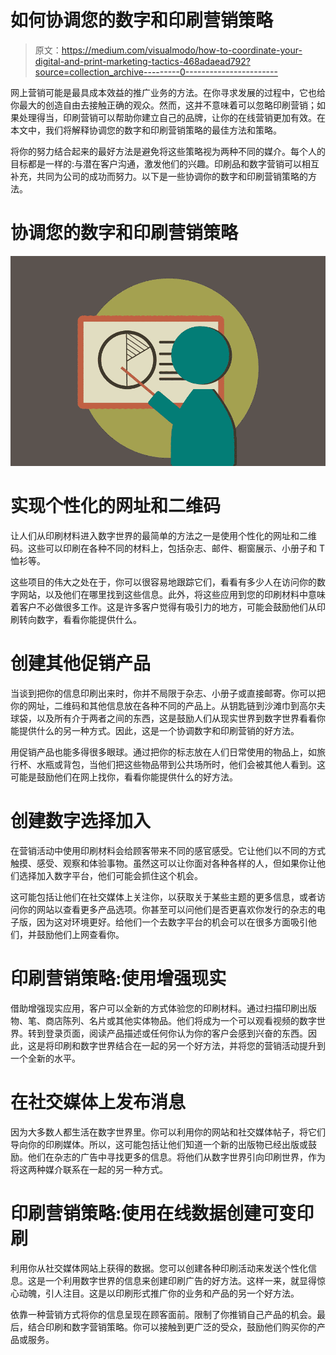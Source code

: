 # 如何协调您的数字和印刷营销策略

> 原文：<https://medium.com/visualmodo/how-to-coordinate-your-digital-and-print-marketing-tactics-468adaead792?source=collection_archive---------0----------------------->

网上营销可能是最具成本效益的推广业务的方法。在你寻求发展的过程中，它也给你最大的创造自由去接触正确的观众。然而，这并不意味着可以忽略印刷营销；如果处理得当，印刷营销可以帮助你建立自己的品牌，让你的在线营销更加有效。在本文中，我们将解释协调您的数字和印刷营销策略的最佳方法和策略。

将你的努力结合起来的最好方法是避免将这些策略视为两种不同的媒介。每个人的目标都是一样的:与潜在客户沟通，激发他们的兴趣。印刷品和数字营销可以相互补充，共同为公司的成功而努力。以下是一些协调你的数字和印刷营销策略的方法。

# 协调您的数字和印刷营销策略

![](img/14c58fca75076415d4558c8733121f40.png)

# 实现个性化的网址和二维码

让人们从印刷材料进入数字世界的最简单的方法之一是使用个性化的网址和二维码。这些可以印刷在各种不同的材料上，包括杂志、邮件、橱窗展示、小册子和 T 恤衫等。

这些项目的伟大之处在于，你可以很容易地跟踪它们，看看有多少人在访问你的数字网站，以及他们在哪里找到这些信息。此外，将这些应用到您的印刷材料中意味着客户不必做很多工作。这是许多客户觉得有吸引力的地方，可能会鼓励他们从印刷转向数字，看看你能提供什么。

# 创建其他促销产品

当谈到把你的信息印刷出来时，你并不局限于杂志、小册子或直接邮寄。你可以把你的网址，二维码和其他信息放在各种不同的产品上。从钥匙链到沙滩巾到高尔夫球袋，以及所有介于两者之间的东西，这是鼓励人们从现实世界到数字世界看看你能提供什么的另一种方式。因此，这是一个协调数字和印刷营销的好方法。

用促销产品也能多得很多眼球。通过把你的标志放在人们日常使用的物品上，如旅行杯、水瓶或背包，当他们把这些物品带到公共场所时，他们会被其他人看到。这可能是鼓励他们在网上找你，看看你能提供什么的好方法。

# 创建数字选择加入

在营销活动中使用印刷材料会给顾客带来不同的感官感受。它让他们以不同的方式触摸、感受、观察和体验事物。虽然这可以让你面对各种各样的人，但如果你让他们选择加入数字平台，他们可能会抓住这个机会。

这可能包括让他们在社交媒体上关注你，以获取关于某些主题的更多信息，或者访问你的网站以查看更多产品选项。你甚至可以问他们是否更喜欢你发行的杂志的电子版，因为这对环境更好。给他们一个去数字平台的机会可以在很多方面吸引他们，并鼓励他们上网查看你。

# 印刷营销策略:使用增强现实

借助增强现实应用，客户可以全新的方式体验您的印刷材料。通过扫描印刷出版物、笔、商店陈列、名片或其他实体物品。他们将成为一个可以观看视频的数字世界。转到登录页面，阅读产品描述或任何你认为你的客户会感到兴奋的东西。因此，这是将印刷和数字世界结合在一起的另一个好方法，并将您的营销活动提升到一个全新的水平。

# 在社交媒体上发布消息

因为大多数人都生活在数字世界里。你可以利用你的网站和社交媒体帖子，将它们导向你的印刷媒体。所以，这可能包括让他们知道一个新的出版物已经出版或鼓励。他们在杂志的广告中寻找更多的信息。将他们从数字世界引向印刷世界，作为将这两种媒介联系在一起的另一种方式。

# 印刷营销策略:使用在线数据创建可变印刷

利用你从社交媒体网站上获得的数据。您可以创建各种印刷活动来发送个性化信息。这是一个利用数字世界的信息来创建印刷广告的好方法。这样一来，就显得惊心动魄，引人注目。这是以印刷形式推广你的业务和产品的另一个好方法。

依靠一种营销方式将你的信息呈现在顾客面前。限制了你推销自己产品的机会。最后，结合印刷和数字营销策略。你可以接触到更广泛的受众，鼓励他们购买你的产品或服务。